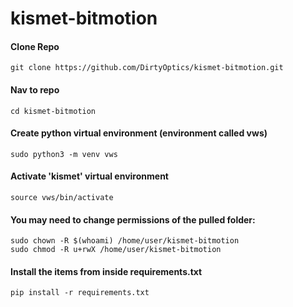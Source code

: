 # kismet-bitmotion

#### Clone Repo
```
git clone https://github.com/DirtyOptics/kismet-bitmotion.git
```

#### Nav to repo
```
cd kismet-bitmotion
```

#### Create python virtual environment (environment called vws)
```
sudo python3 -m venv vws
```

#### Activate 'kismet' virtual environment
```
source vws/bin/activate
```

#### You may need to change permissions of the pulled folder:
```
sudo chown -R $(whoami) /home/user/kismet-bitmotion
sudo chmod -R u+rwX /home/user/kismet-bitmotion
```

#### Install the items from inside requirements.txt
```
pip install -r requirements.txt
```
